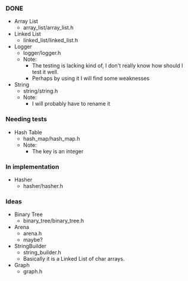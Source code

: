 ### DONE

- Array List
  - array\_list/array\_list.h
- Linked List
  - linked\_list/linked\_list.h
- Logger
  - logger/logger.h
  - Note:
    - The testing is lacking kind of, I don't really know how should I test it well.
    - Perhaps by using it I will find some weaknesses
- String
  - string/string.h
  - Note:
    - I will probably have to rename it

### Needing tests

- Hash Table
  - hash\_map/hash\_map.h
  - Note:
    - The key is an integer

### In implementation

- Hasher
  - hasher/hasher.h

### Ideas

- Binary Tree
  - binary\_tree/binary\_tree.h
- Arena
  - arena.h
  - maybe?
- StringBuilder
  - string\_builder.h
  - Basically it is a Linked List of char arrays.
- Graph
  - graph.h
